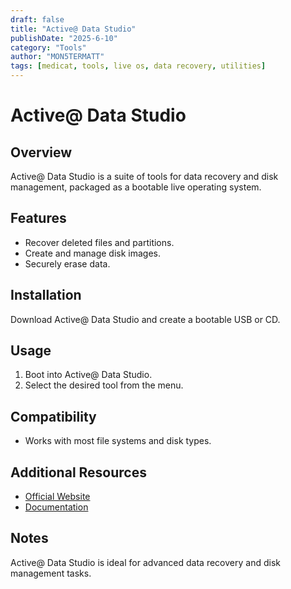 ```yaml
---
draft: false
title: "Active@ Data Studio"
publishDate: "2025-6-10"
category: "Tools"
author: "MON5TERMATT"
tags: [medicat, tools, live os, data recovery, utilities]
---
```


# Active@ Data Studio

## Overview
Active@ Data Studio is a suite of tools for data recovery and disk management, packaged as a bootable live operating system.

## Features
- Recover deleted files and partitions.
- Create and manage disk images.
- Securely erase data.

## Installation
Download Active@ Data Studio and create a bootable USB or CD.

## Usage
1. Boot into Active@ Data Studio.
2. Select the desired tool from the menu.

## Compatibility
- Works with most file systems and disk types.

## Additional Resources
- [Official Website](https://www.disktools.com/)
- [Documentation](https://www.disktools.com/guides/)
## Notes
Active@ Data Studio is ideal for advanced data recovery and disk management tasks.